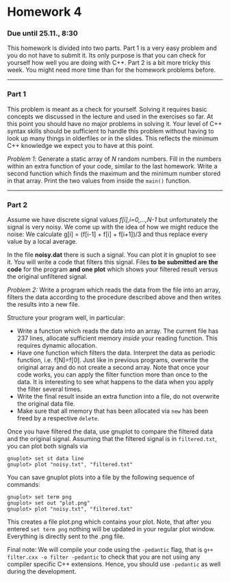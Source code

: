 # Homework 4
###  Due until 25.11., 8:30

This homework is divided into two parts. Part 1 is a very easy problem and you do
not have to submit it. Its only purpose is that you can check for yourself how
well you are doing with C++. Part 2 is a bit more tricky this week. You might need
more time than for the homework problems before.

***
### Part 1
This problem is meant as a check for yourself. Solving it requires basic concepts
we discussed in the lecture and used in the exercises so far. At this point you
should have no major problems in solving it. Your level of C++ syntax skills
should be sufficient to handle this problem without having to look up many things
in olderfiles or in the slides. This reflects the minimum C++ knowledge we expect
you to have at this point.

*Problem 1*:
Generate a static array of *N* random numbers. Fill in the numbers within an extra
function of your code, similar to the last homework. Write a second function which
finds the maximum and the minimum number stored in that array. Print the two
values from inside the `main()` function.

***

### Part 2

Assume we have discrete signal values *f[i],i=0,...,N-1* but unfortunately the
signal is very noisy. We come up with the idea of how we might reduce the noise:
We calculate g[i] = (f[i-1] + f[i] + f[i+1])/3 and thus replace every value by a
local average.

In the file **noisy.dat** there is such a signal. You can plot it in gnuplot to
see it. You will write a code that filters this signal. Files **to be submitted
are the code** for the program **and one plot** which shows your filtered result
versus the original unfiltered signal.

*Problem 2:* Write a program which reads the data from the file into an array,
filters the data according to the procedure described above and then writes the
results into a new file.

Structure your program well, in particular:
* Write a function which reads the data into an array.
  The current file has 237 lines, allocate sufficient memory *inside*
  your reading function. This requires dynamic allocation.
* Have one function which filters the data. Interpret the
  data as periodic function, i.e. f[N]=f[0]. Just like in previous
  programs, overwrite the original array and do not create a second
  array.  Note that once your code works, you can apply the filter
  function more than once to the data. It is interesting to see what
  happens to the data when you apply the filter several times.
* Write the final result inside an extra function into a file, do not
  overwrite the original data file.
* Make sure that all memory that has been allocated via `new` has
  been freed by a respective `delete`.

Once you have filtered the data, use gnuplot to compare the filtered
data and the original signal. Assuming that the filtered signal is in
`filtered.txt`, you can plot both signals via
```
gnuplot> set st data line
gnuplot> plot "noisy.txt", "filtered.txt"
```
You can save gnuplot plots into a file by the following sequence of commands:
```
gnuplot> set term png
gnuplot> set out "plot.png"
gnuplot> plot "noisy.txt", "filtered.txt"
```
This creates a file plot.png which contains your plot. Note, that after you
entered `set term png` nothing will be updated in your regular plot window.
Everything is directly sent to the .png file.


Final note: We will compile your code using the `-pedantic` flag, that is
`g++ filter.cxx -o filter -pedantic` to check that you are not using any compiler
specific C++ extensions. Hence, you should use `-pedantic` as well during the
development.
